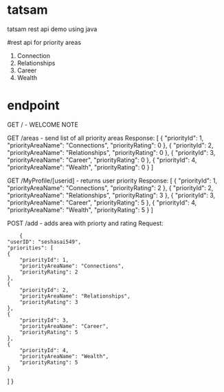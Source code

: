 # tatsam
tatsam rest api demo using java

#rest api for priority areas
1. Connection
2. Relationships
3. Career
4. Wealth

# endpoint 
  GET / - WELCOME NOTE
  
  GET /areas - send list of all priority areas
  Response:
     [
    {
        "priorityId": 1,
        "priorityAreaName": "Connections",
        "priorityRating": 0
    },
    {
        "priorityId": 2,
        "priorityAreaName": "Relationships",
        "priorityRating": 0
    },
    {
        "priorityId": 3,
        "priorityAreaName": "Career",
        "priorityRating": 0
    },
    {
        "priorityId": 4,
        "priorityAreaName": "Wealth",
        "priorityRating": 0
    }
]

  GET /MyProfile/[userid] - returns user priority
     Response:
       [
    {
        "priorityId": 1,
        "priorityAreaName": "Connections",
        "priorityRating": 2
    },
    {
        "priorityId": 2,
        "priorityAreaName": "Relationships",
        "priorityRating": 3
    },
    {
        "priorityId": 3,
        "priorityAreaName": "Career",
        "priorityRating": 5
    },
    {
        "priorityId": 4,
        "priorityAreaName": "Wealth",
        "priorityRating": 5
    }
]


  POST /add - adds area with priorty and rating
     Request:
        
        {
    "userID": "seshasai549",
    "priorities": [
    {
        "priorityId": 1,
        "priorityAreaName": "Connections",
        "priorityRating": 2
    },
    {
        "priorityId": 2,
        "priorityAreaName": "Relationships",
        "priorityRating": 3
    },
    {
        "priorityId": 3,
        "priorityAreaName": "Career",
        "priorityRating": 5
    },
    {
        "priorityId": 4,
        "priorityAreaName": "Wealth",
        "priorityRating": 5
    }
]
}
        
     
  
  
